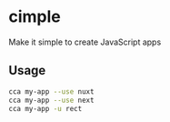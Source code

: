 # cimple
Make it simple to create JavaScript apps 

## Usage

```bash
cca my-app --use nuxt
cca my-app --use next
cca my-app -u rect
```	